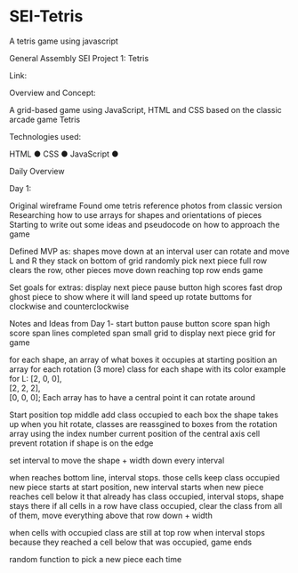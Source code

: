 # SEI-Tetris
A tetris game using javascript



General Assembly SEI Project 1: Tetris

Link: 


Overview and Concept:

A grid-based game using JavaScript, HTML and CSS based on the classic arcade game Tetris

Technologies used: 

HTML
● 
CSS
● 
JavaScript
● 




Daily Overview

Day 1:

Original wireframe
Found ome tetris reference photos from classic version
Researching how to use arrays for shapes and orientations of pieces
Starting to write out some ideas and pseudocode on how to approach the game

Defined MVP as:
shapes move down at an interval
user can rotate and move L and R
they stack on bottom of grid
randomly pick next piece
full row clears the row, other pieces move down
reaching top row ends game

Set goals for extras:
display next piece
pause button
high scores
fast drop
ghost piece to show where it will land
speed up 
rotate buttoms for clockwise and counterclockwise

Notes and Ideas from Day 1-
start button
pause button
score span
high score span
lines completed span
small grid to display next piece
grid for game

for each shape, an array of what boxes it occupies at starting position
an array for each rotation (3 more)
class for each shape with its color
 example for L:
[2, 0, 0],  
[2, 2, 2],  
[0, 0, 0];
Each array has to have a central point it can rotate around

Start position top middle
add class occupied to each box the shape takes up
when you hit rotate, classes are reassgined to boxes from the rotation array using the index number current position of the central axis cell
prevent rotation if shape is on the edge

set interval to move the shape + width down every interval

when reaches bottom line, interval stops. those cells keep class occupied
new piece starts at start position, new interval starts
when new piece reaches cell below it that already has class occupied, interval stops, shape stays there
if all cells in a row have class occupied, clear the class from all of them, 
move everything above that row down + width

when cells with occupied class are still at top row when interval stops because they reached a cell below that was occupied, game ends

random function to pick a new piece each time

